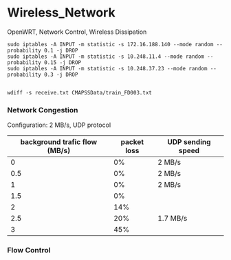 # Wireless_Network
OpenWRT, Network Control, Wireless Dissipation

```
sudo iptables -A INPUT -m statistic -s 172.16.188.140 --mode random --probability 0.1 -j DROP
sudo iptables -A INPUT -m statistic -s 10.248.11.4 --mode random --probability 0.15 -j DROP
sudo iptables -A INPUT -m statistic -s 10.248.37.23 --mode random --probability 0.3 -j DROP


```

```shell
wdiff -s receive.txt CMAPSSData/train_FD003.txt
```

### Network Congestion

Configuration: 2 MB/s, UDP protocol

| background trafic flow (MB/s) | packet loss | UDP sending speed |
| ----------------------------- | ----------- | ----------------- |
| 0                             | 0%          | 2 MB/s            |
| 0.5                           | 0%          | 2 MB/s            |
| 1                             | 0%          | 2 MB/s            |
| 1.5                           | 0%          |                   |
| 2                             | 14%         |                   |
| 2.5                           | 20%         | 1.7 MB/s          |
| 3                             | 45%         |                   |

### Flow Control


